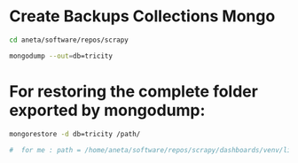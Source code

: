 # Create  Backups Collections Mongo

```bash
cd aneta/software/repos/scrapy

mongodump --out=db=tricity

```
# For restoring the complete folder exported by mongodump:

```bash
mongorestore -d db=tricity /path/

#  for me : path = /home/aneta/software/repos/scrapy/dashboards/venv/lib/python3.8/site-packages/pymongo
```
